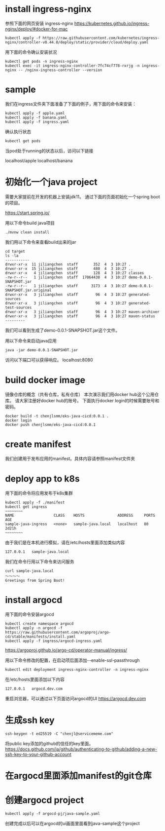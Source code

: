 # install ingress-nginx

参照下面的网页安装 ingress-nginx
https://kubernetes.github.io/ingress-nginx/deploy/#docker-for-mac

```
kubectl apply -f https://raw.githubusercontent.com/kubernetes/ingress-nginx/controller-v0.44.0/deploy/static/provider/cloud/deploy.yaml
```

用下面的命令确认安装状况
```
kubectl get pods -n ingress-nginx
kubectl exec -it ingress-nginx-controller-7fc74cf778-rxrjg -n ingress-nginx -- /nginx-ingress-controller --version
```

# sample
我们在ingress文件夹下面准备了下面的例子，用下面的命令来安装：
```
kubectl apply -f apple.yaml
kubectl apply -f banana.yaml
kubectl apply -f ingress.yaml
```
确认执行状态
```
kubectl get pods
```
当pod处于running的状态以后，访问以下链接

localhost/apple
localhost/banana

# 初始化一个java project
需要大家提前在开发的机器上安装jdk11。
通过下面的页面初始化一个spring boot的项目。

https://start.spring.io/

用以下命令build java项目
```
./mvnw clean install
```
我们用以下命令来查看build出来的jar

```
cd target
ls -la
-----------
drwxr-xr-x  11 jiliangchen  staff       352  4  3 10:27 .
drwxr-xr-x  15 jiliangchen  staff       480  4  3 10:27 ..
drwxr-xr-x   4 jiliangchen  staff       128  4  3 10:27 classes
-rw-r--r--   1 jiliangchen  staff  17064438  4  3 10:27 demo-0.0.1-SNAPSHOT.jar
-rw-r--r--   1 jiliangchen  staff      3173  4  3 10:27 demo-0.0.1-SNAPSHOT.jar.original
drwxr-xr-x   3 jiliangchen  staff        96  4  3 10:27 generated-sources
drwxr-xr-x   3 jiliangchen  staff        96  4  3 10:27 generated-test-sources
drwxr-xr-x   3 jiliangchen  staff        96  4  3 10:27 maven-archiver
drwxr-xr-x   3 jiliangchen  staff        96  4  3 10:27 maven-status
---------
```
我们可以看到生成了demo-0.0.1-SNAPSHOT.jar这个文件。

用以下命令来启动java应用
```
java -jar demo-0.0.1-SNAPSHOT.jar
```


访问以下端口可以获得响应。
localhost:8080

# build docker image

镜像仓库的概念（共有仓库，私有仓库）
本次演示我们用docker hub这个公用仓库。
请大家注册好docker hub的账号。
下面执行docker login的时候需要账号和密码。

```
docker build -t chenjlsmm/eks-java-cicd:0.0.1 .
docker login
docker push chenjlsmm/eks-java-cicd:0.0.1
```

# create manifest

我们创建用于发布应用的manifest。具体内容请参照manifest文件夹

# deploy app to k8s

用下面的命令将应用发布于k8s集群
```
kubectl apply -f ./manifest
kubectl get ingress 
~~~~~~~~
NAME                  CLASS    HOSTS               ADDRESS     PORTS   AGE
sample-java-ingress   <none>   sample-java.local   localhost   80      2d21h
~~~~~~~~
```

由于我们是在本机进行模拟，请在/etc/hosts里面添加类似内容
```
127.0.0.1	sample-java.local
```
我们在命令行用以下命令来访问服务

```
curl sample-java.local 
～～～～
Greetings from Spring Boot!
```

# install argocd

用下面的命令安装argocd
```
kubectl create namespace argocd
kubectl apply -n argocd -f https://raw.githubusercontent.com/argoproj/argo-cd/stable/manifests/install.yaml
kubectl apply -f ingress/argocd-ingress.yaml
```
https://argoproj.github.io/argo-cd/operator-manual/ingress/

用以下命令修改的配置，在启动项后面添加--enable-ssl-passthrough
```
kubectl edit deployment ingress-nginx-controller -n ingress-nginx
```

在/etc/hosts里面添加以下内容
```
127.0.0.1	argocd.dev.com
```
重启浏览器，可以通过以下页面访问argocd的UI
https://argocd.dev.com


# 生成ssh key
```
ssh-keygen -t ed25519 -C "chenjl@servicememe.com"
```

将public key添加的github的信任的key里面。
https://docs.github.com/ja/github/authenticating-to-github/adding-a-new-ssh-key-to-your-github-account

# 在argocd里面添加manifest的git仓库

# 创建argocd project
```
kubectl apply -f argocd-pj/java-sample.yaml
```
创建完成以后可以在argocd的ui画面里面看到java-sample这个project


